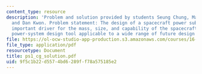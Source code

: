 ```yaml
---
content_type: resource
description: 'Problem and solution provided by students Seung Chung, Mark Hilstad,
  and Dan Kwon. Problem statement: The design of a spacecraft power subsystem is an
  important driver for the mass, size, and capability of the spacecraft. Create a
  power-system design tool applicable to a wide range of future design problems.'
file: https://ol-ocw-studio-app-production.s3.amazonaws.com/courses/16-851-satellite-engineering-fall-2003/9f5c1b22d5574bd6289ff78a575185e2_ps1_cg_solution.pdf
file_type: application/pdf
resourcetype: Document
title: ps1_cg_solution.pdf
uid: 9f5c1b22-d557-4bd6-289f-f78a575185e2
---
```

